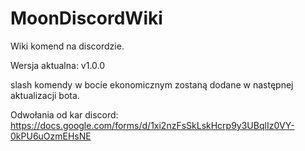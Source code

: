 # MoonDiscordWiki
Wiki komend na discordzie.









 Wersja aktualna: v1.0.0


slash komendy w bocie ekonomicznym zostaną dodane w następnej aktualizacji bota.


Odwołania od kar discord: https://docs.google.com/forms/d/1xi2nzFsSkLskHcrp9y3UBqlIz0VY-0kPU6uOzmEHsNE

